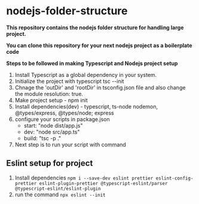 # nodejs-folder-structure

**This repository contains the nodejs folder structure for handling large project.**

**You can clone this repository for your next nodejs project as a boilerplate code**

**Steps to be followed in making Typescript and Nodejs project setup**

1. Install Typescript as a global dependency in your system.
2. Initialize the project with typescript tsc --init
3. Chnage the 'outDir' and 'rootDir' in tsconfig.json file and also change the module resolution: true.
4. Make project setup - npm init
5. Install dependencies(dev) - typescript, ts-node nodemon, @types/express, @types/node; express
6. configure your scripts in package.json
   - start: "node dist/app.js"
   * dev: "node src/app.ts"
   * build: "tsc -p ."
7. Next step is to run your script with command

## Eslint setup for project

1. Install dependencies `npm i --save-dev eslint prettier eslint-config-prettier eslint-plugin-prettier @typescript-eslint/parser @typescript-eslint/eslint-plugin`
2. run the command `npx eslint --init`
